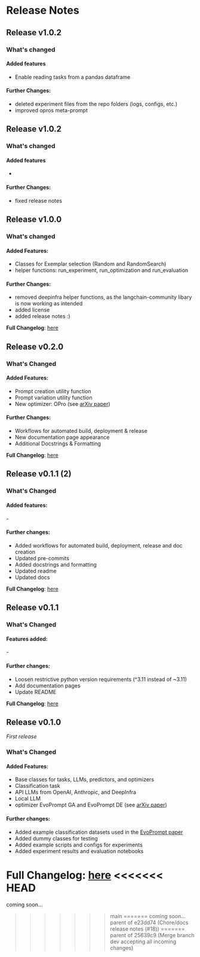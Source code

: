 # Release Notes

## Release v1.0.2
### What's changed
#### Added features
* Enable reading tasks from a pandas dataframe

#### Further Changes:
* deleted experiment files from the repo folders (logs, configs, etc.)
* improved opros meta-prompt

## Release v1.0.2
### What's changed
#### Added features
-

#### Further Changes:
* fixed release notes

## Release v1.0.0
### What's changed
#### Added Features:
* Classes for Exemplar selection (Random and RandomSearch)
* helper functions: run_experiment, run_optimization and run_evaluation

#### Further Changes:
* removed deepinfra helper functions, as the langchain-community libary is now working as intended
* added license
* added release notes :)

**Full Changelog**: [here](https://github.com/finitearth/promptolution/compare/v0..20...v1.0.0)

## Release v0.2.0

### What's Changed
#### Added Features: 
* Prompt creation utility function
* Prompt variation utility function
* New optimizer: OPro (see [arXiv paper](https://arxiv.org/abs/2309.03409))


#### Further Changes:
* Workflows for automated build, deployment & release
* New documentation page appearance
* Additional Docstrings & Formatting

**Full Changelog**: [here](https://github.com/finitearth/promptolution/compare/v0.1.1...v0.2.0)

## Release v0.1.1 (2)

### What's Changed

#### Added features:
\-

#### Further changes:
* Added workflows for automated build, deployment, release and doc creation
* Updated pre-commits
* Added docstrings and formatting
* Updated readme
* Updated docs

**Full Changelog**: [here](https://github.com/finitearth/promptolution/compare/0.1.1...v0.1.1)

## Release v0.1.1

### What's Changed

#### Features added:
\-

#### Further changes:
* Loosen restrictive python version requirements (^3.11 instead of ~3.11)
* Add documentation pages
* Update README

**Full Changelog**: [here](https://github.com/finitearth/promptolution/compare/0.1.0...0.1.1)

## Release v0.1.0

*First release*

### What's Changed

#### Added Features:
* Base classes for tasks, LLMs, predictors, and optimizers
* Classification task
* API LLMs from OpenAI, Anthropic, and DeepInfra
* Local LLM
* optimizer EvoPrompt GA and EvoPrompt DE (see [arXiv paper](https://arxiv.org/abs/2309.08532))

#### Further changes:
* Added example classification datasets used in the [EvoPrompt paper](https://arxiv.org/abs/2309.08532)
* Added dummy classes for testing
* Added example scripts and configs for experiments
* Added experiment results and evaluation notebooks

**Full Changelog**: [here](https://github.com/finitearth/promptolution/commits/0.1.0)
<<<<<<< HEAD
=======
coming soon...
>>>>>>> main
=======
coming soon...
>>>>>>> parent of e23dd74 (Chore/docs release notes (#18))
=======
>>>>>>> parent of 25639c9 (Merge branch dev accepting all incoming changes)
